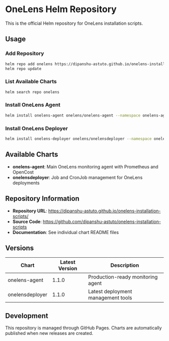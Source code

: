 # OneLens Helm Repository

This is the official Helm repository for OneLens installation scripts.

## Usage

### Add Repository

```bash
helm repo add onelens https://dipanshu-astuto.github.io/onelens-installation-scripts/
helm repo update
```

### List Available Charts

```bash
helm search repo onelens
```

### Install OneLens Agent

```bash
helm install onelens-agent onelens/onelens-agent --namespace onelens-agent --create-namespace
```

### Install OneLens Deployer

```bash
helm install onelens-deployer onelens/onelensdeployer --namespace onelens-deployer --create-namespace
```

## Available Charts

- **onelens-agent**: Main OneLens monitoring agent with Prometheus and OpenCost
- **onelensdeployer**: Job and CronJob management for OneLens deployments

## Repository Information

- **Repository URL**: https://dipanshu-astuto.github.io/onelens-installation-scripts/
- **Source Code**: https://github.com/dipanshu-astuto/onelens-installation-scripts
- **Documentation**: See individual chart README files

## Versions

| Chart | Latest Version | Description |
|-------|----------------|-------------|
| onelens-agent | 1.1.0 | Production-ready monitoring agent |
| onelensdeployer | 1.1.0 | Latest deployment management tools |

## Development

This repository is managed through GitHub Pages. Charts are automatically published when new releases are created.